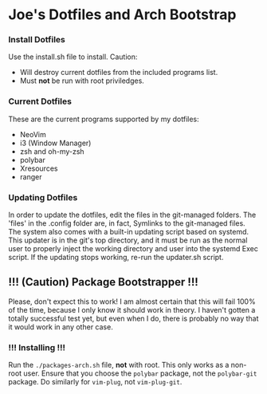 # Joe's Dotfiles and Arch Bootstrap

### Install Dotfiles
Use the install.sh file to install. Caution:
* Will destroy current dotfiles from the included programs list.
* Must **not** be run with root priviledges.

### Current Dotfiles
These are the current programs supported by my dotfiles:
* NeoVim
* i3 (Window Manager)
* zsh and oh-my-zsh
* polybar
* Xresources
* ranger

### Updating Dotfiles
In order to update the dotfiles, edit the files in the git-managed folders. The 'files' in the .config folder are, in fact, Symlinks to the git-managed files.
The system also comes with a built-in updating script based on systemd. This updater is in the git's top directory, and it must be run as the normal user to properly inject the working directory and user into the systemd Exec script. If the updating stops working, re-run the updater.sh script.

## **!!! (Caution) Package Bootstrapper !!!**
Please, don't expect this to work! I am almost certain that this will fail 100% of the time, because I only know it should work in theory. I haven't gotten a totally successful test yet, but even when I do, there is probably no way that it would work in any other case.

### !!! Installing !!!
Run the `./packages-arch.sh` file, **not** with root. This only works as a non-root user.
Ensure that you choose the `polybar` package, not the `polybar-git` package. Do similarly for `vim-plug`, not `vim-plug-git`.
